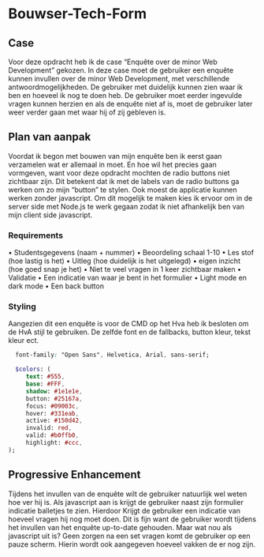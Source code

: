 # Bouwser-Tech-Form

## Case

Voor deze opdracht heb ik de case “Enquête over de minor Web Development” gekozen.
In deze case moet de gebruiker een enquête kunnen invullen over de minor Web Development, met verschillende antwoordmogelijkheden. De gebruiker met duidelijk kunnen zien waar ik ben en hoeveel ik nog te doen heb. De gebruiker moet eerder ingevulde vragen kunnen herzien en als de  enquête niet af is, moet de gebruiker later weer verder gaan met waar hij of zij gebleven is.

## Plan van aanpak

Voordat ik begon met bouwen van mijn enquête ben ik eerst gaan verzamelen wat er allemaal in moet. En hoe wil het precies gaan vormgeven, want voor deze opdracht mochten de radio buttons niet zichtbaar zijn. Dit betekent dat ik met de labels van de radio buttons ga werken om zo mijn “button” te stylen.
Ook moest de applicatie kunnen werken zonder javascript. Om dit mogelijk te maken kies ik ervoor om in de server side met Node.js te werk gegaan zodat ik niet afhankelijk ben van mijn client side javascript.

### Requirements

•	Studentsgegevens (naam + nummer)
•	Beoordeling schaal 1-10
•	Les stof (hoe lastig is het)
•	Uitleg (hoe duidelijk is het uitgelegd)
•	eigen inzicht (hoe goed snap je het)
•	Niet te veel vragen in 1 keer zichtbaar maken
•	Validatie
•	Een indicatie van waar je bent in het formulier
•	Light mode en dark mode
•	Een back button 

### Styling
Aangezien dit een enquête is voor de CMD op het Hva heb ik besloten om de HvA stijl te gebruiken.
De zelfde font en de fallbacks, button kleur, tekst kleur ect. 

``` css
  font-family: "Open Sans", Helvetica, Arial, sans-serif;
```
``` sass
  $colors: (
     text: #555,
     base: #FFF,
     shadow: #1e1e1e,
     button: #25167a,
     focus: #09003c,
     hover: #331eab,
     active: #150d42,
     invalid: red,
     valid: #b0ffb0,
     highlight: #ccc,
);
```

## Progressive Enhancement
Tijdens het invullen van de enquête wilt de gebruiker natuurlijk wel weten hoe ver hij is. Als javascript aan is krijgt de gebruiker naast zijn formulier indicatie balletjes te zien. Hierdoor Krijgt de gebruiker een indicatie van hoeveel vragen hij nog moet doen. Dit is fijn want de gebruiker wordt tijdens het invullen van het enquête up-to-date gehouden. Maar wat nou als javascript uit is? Geen zorgen na een set vragen komt de gebruiker op een pauze scherm. Hierin wordt ook aangegeven hoeveel vakken de er nog zijn.
